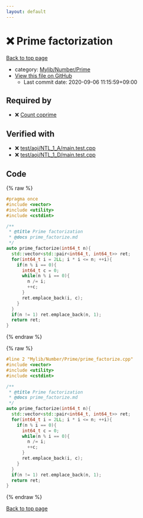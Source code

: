 ```yaml
---
layout: default
---
```


<!-- mathjax config similar to math.stackexchange -->
<script type="text/javascript" async
  src="https://cdnjs.cloudflare.com/ajax/libs/mathjax/2.7.5/MathJax.js?config=TeX-MML-AM_CHTML">
</script>
<script type="text/x-mathjax-config">
  MathJax.Hub.Config({
    TeX: { equationNumbers: { autoNumber: "AMS" }},
    tex2jax: {
      inlineMath: [ ['$','$'] ],
      processEscapes: true
    },
    "HTML-CSS": { matchFontHeight: false },
    displayAlign: "left",
    displayIndent: "2em"
  });
</script>

<script type="text/javascript" src="https://cdnjs.cloudflare.com/ajax/libs/jquery/3.4.1/jquery.min.js"></script>
<script src="https://cdn.jsdelivr.net/npm/jquery-balloon-js@1.1.2/jquery.balloon.min.js" integrity="sha256-ZEYs9VrgAeNuPvs15E39OsyOJaIkXEEt10fzxJ20+2I=" crossorigin="anonymous"></script>
<script type="text/javascript" src="../../../../assets/js/copy-button.js"></script>
<link rel="stylesheet" href="../../../../assets/css/copy-button.css" />


# :x: Prime factorization

<a href="../../../../index.html">Back to top page</a>

* category: <a href="../../../../index.html#26f1f261bc4e83492156752f5caf0111">Mylib/Number/Prime</a>
* <a href="{{ site.github.repository_url }}/blob/master/Mylib/Number/Prime/prime_factorize.cpp">View this file on GitHub</a>
    - Last commit date: 2020-09-06 11:15:59+09:00




## Required by

* :x: <a href="count_coprime.cpp.html">Count coprime</a>


## Verified with

* :x: <a href="../../../../verify/test/aoj/NTL_1_A/main.test.cpp.html">test/aoj/NTL_1_A/main.test.cpp</a>
* :x: <a href="../../../../verify/test/aoj/NTL_1_D/main.test.cpp.html">test/aoj/NTL_1_D/main.test.cpp</a>


## Code

<a id="unbundled"></a>
{% raw %}
```cpp
#pragma once
#include <vector>
#include <utility>
#include <cstdint>

/**
 * @title Prime factorization
 * @docs prime_factorize.md
 */
auto prime_factorize(int64_t n){
  std::vector<std::pair<int64_t, int64_t>> ret;
  for(int64_t i = 2LL; i * i <= n; ++i){
    if(n % i == 0){
      int64_t c = 0;
      while(n % i == 0){
        n /= i;
        ++c;
      }
      ret.emplace_back(i, c);
    }
  }
  if(n != 1) ret.emplace_back(n, 1);
  return ret;
}

```
{% endraw %}

<a id="bundled"></a>
{% raw %}
```cpp
#line 2 "Mylib/Number/Prime/prime_factorize.cpp"
#include <vector>
#include <utility>
#include <cstdint>

/**
 * @title Prime factorization
 * @docs prime_factorize.md
 */
auto prime_factorize(int64_t n){
  std::vector<std::pair<int64_t, int64_t>> ret;
  for(int64_t i = 2LL; i * i <= n; ++i){
    if(n % i == 0){
      int64_t c = 0;
      while(n % i == 0){
        n /= i;
        ++c;
      }
      ret.emplace_back(i, c);
    }
  }
  if(n != 1) ret.emplace_back(n, 1);
  return ret;
}

```
{% endraw %}

<a href="../../../../index.html">Back to top page</a>

